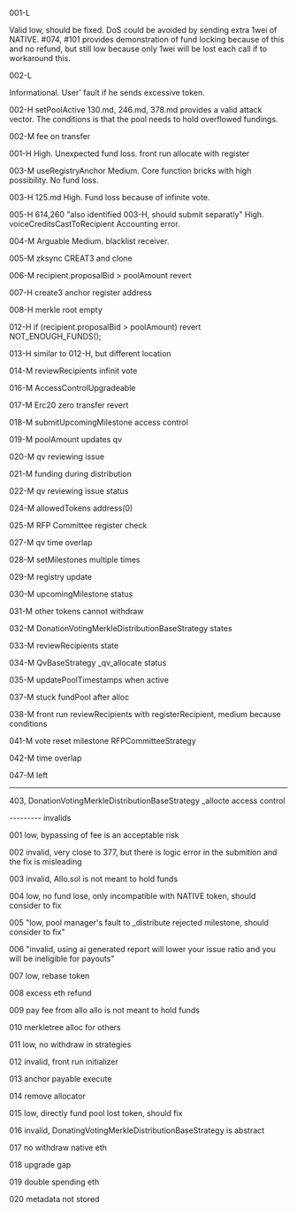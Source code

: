 001-L

Valid low, should be fixed. DoS could be avoided by sending extra 1wei of NATIVE.
#074, #101 provides demonstration of fund locking because of this and no refund,
but still low because only 1wei will be lost each call if to workaround this.

002-L

Informational. User' fault if he sends excessive token.

002-H
setPoolActive
130.md, 246.md, 378.md provides a valid attack vector. The conditions is that the pool needs to hold overflowed fundings.

002-M
fee on transfer

001-H
High. Unexpected fund loss. front run allocate with register

003-M
useRegistryAnchor
Medium. Core function bricks with high possibility. No fund loss.

003-H
125.md
High. Fund loss because of infinite vote.

005-H
614,260 "also identified 003-H, should submit separatly"
High. voiceCreditsCastToRecipient Accounting error.

004-M
Arguable Medium. blacklist receiver.

005-M
zksync CREAT3 and clone

006-M
recipient.proposalBid > poolAmount revert


007-H
create3 anchor register address


008-H
merkle root empty

012-H
if (recipient.proposalBid > poolAmount) revert NOT_ENOUGH_FUNDS();

013-H
similar to 012-H, but different location

014-M
reviewRecipients infinit vote

016-M
AccessControlUpgradeable

017-M
Erc20 zero transfer revert

018-M
submitUpcomingMilestone access control

019-M
poolAmount updates qv

020-M
qv reviewing issue

021-M
funding during distribution

022-M
qv reviewing issue status

024-M
allowedTokens address(0)

025-M
RFP Committee register check

027-M
qv time overlap

028-M
setMilestones multiple times

029-M
registry update

030-M
upcomingMilestone status

031-M
other tokens cannot withdraw

032-M
DonationVotingMerkleDistributionBaseStrategy states

033-M
reviewRecipients state

034-M
QvBaseStrategy
_qv_allocate status

035-M
updatePoolTimestamps when active

037-M
stuck fundPool after alloc

038-M
front run reviewRecipients with registerRecipient, medium because conditions

041-M
vote reset milestone RFPCommitteeStrategy

042-M
time overlap

047-M
left

---------

403, DonationVotingMerkleDistributionBaseStrategy _allocte access control



--------- invalids

001
low, bypassing of fee is an acceptable risk

002
invalid, very close to 377, but there is logic error in the submition and the fix is misleading

003
invalid, Allo.sol is not meant to hold funds

004
low, no fund lose, only incompatible with NATIVE token, should consider to fix

005
"low, pool manager's fault to _distribute rejected milestone, should consider to fix"

006
"invalid, using ai generated report will lower your issue ratio and you will be ineligible for payouts"

007
low, rebase token

008
excess eth refund

009
pay fee from allo
allo is not meant to hold funds

010
merkletree alloc for others

011
low, no withdraw in strategies

012
invalid, front run initializer

013
anchor payable execute

014
remove allocator

015
low, directly fund pool lost token, should fix

016
invalid, DonatingVotingMerkleDistributionBaseStrategy is abstract


017
no withdraw native eth

018
upgrade gap

019
double spending eth

020
metadata not stored